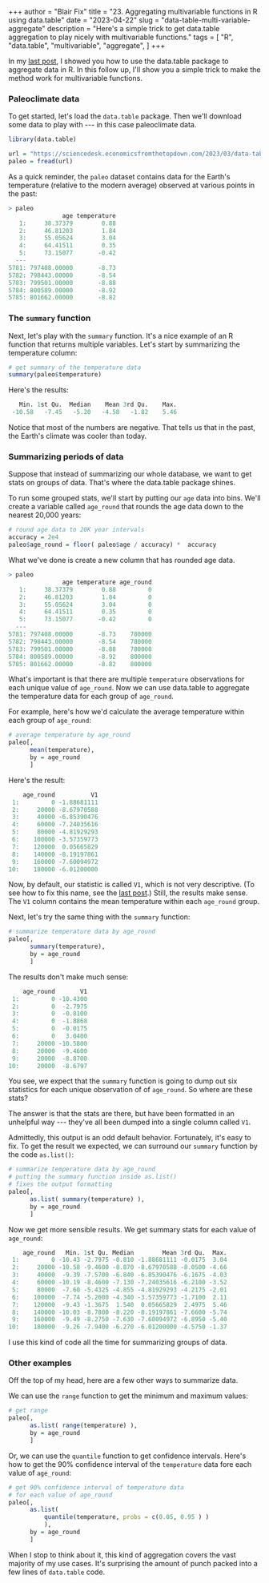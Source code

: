 +++
author = "Blair Fix"
title =  "23. Aggregating multivariable functions in R using data.table"
date = "2023-04-22"
slug = "data-table-multi-variable-aggregate"
description = "Here's a simple trick to get data.table aggregation to play nicely with multivariable functions."
tags = [ "R", "data.table", "multivariable", "aggregate",   ]
+++


In my [last post](https://sciencedesk.economicsfromthetopdown.com/2023/03/data-table-aggregate/), I showed you how to use the data.table package to aggregate data in R. In this follow up, I'll show you a simple trick to make the method work for multivariable functions.


### Paleoclimate data

To get started, let's load the `data.table` package. Then we'll download some data to play with --- in this case paleoclimate data.

```R
library(data.table)

url = "https://sciencedesk.economicsfromthetopdown.com/2023/03/data-table-aggregate/temp/temp.csv"
paleo = fread(url)
```

As a quick reminder, the `paleo` dataset contains data for the Earth's temperature (relative to the modern average) observed at various points in the past:


```R
> paleo
               age temperature
   1:     38.37379        0.88
   2:     46.81203        1.84
   3:     55.05624        3.04
   4:     64.41511        0.35
   5:     73.15077       -0.42
  ---
5781: 797408.00000       -8.73
5782: 798443.00000       -8.54
5783: 799501.00000       -8.88
5784: 800589.00000       -8.92
5785: 801662.00000       -8.82
```


### The `summary` function

Next, let's play with the `summary` function. It's a nice example of an R function that returns multiple variables. Let's start by summarizing the temperature column:

```R
# get summary of the temperature data
summary(paleo$temperature)
```

Here's the results:

```R
   Min. 1st Qu.  Median    Mean 3rd Qu.    Max.
 -10.58   -7.45   -5.20   -4.58   -1.82    5.46
```

Notice that most of the numbers are negative. That tells us that in the past, the Earth's climate was cooler than today. 


### Summarizing periods of data

Suppose that instead of summarizing our whole database, we want to get stats on groups of data. That's where the data.table package shines.

To run some grouped stats, we'll start by putting our `age` data into bins. We'll create a variable called `age_round` that rounds the age data down to the nearest 20,000 years:

```R
# round age data to 20K year intervals
accuracy = 2e4
paleo$age_round = floor( paleo$age / accuracy) *  accuracy
```

What we've done is create a new column that has rounded age data. 

```R
> paleo
               age temperature age_round
   1:     38.37379        0.88         0
   2:     46.81203        1.84         0
   3:     55.05624        3.04         0
   4:     64.41511        0.35         0
   5:     73.15077       -0.42         0
  ---
5781: 797408.00000       -8.73    780000
5782: 798443.00000       -8.54    780000
5783: 799501.00000       -8.88    780000
5784: 800589.00000       -8.92    800000
5785: 801662.00000       -8.82    800000
```

What's important is that there are multiple `temperature` observations for each unique value of `age_round`.  Now we can use data.table to aggregate the temperature data for each group of `age_round`.

For example, here's how we'd calculate the average temperature within each group of `age_round`:

```R
# average temperature by age_round
paleo[,
      mean(temperature),
      by = age_round
      ]
```

Here's the result:

```R
    age_round          V1
 1:         0 -1.88681111
 2:     20000 -8.67970588
 3:     40000 -6.85390476
 4:     60000 -7.24035616
 5:     80000 -4.81929293
 6:    100000 -3.57359773
 7:    120000  0.05665829
 8:    140000 -8.19197861
 9:    160000 -7.60094972
10:    180000 -6.01200000
```

Now, by default, our statistic is called `V1`, which is not very descriptive. (To see how to fix this name, see the [last post](https://sciencedesk.economicsfromthetopdown.com/2023/03/data-table-aggregate/).) Still, the results make sense. The `V1` column contains the mean temperature within each `age_round` group.

Next, let's try the same thing with the `summary` function:

```R
# summarize temperature data by age_round
paleo[,
      summary(temperature),
      by = age_round
      ]

```

The results don't make much sense:

```R
    age_round       V1
 1:         0 -10.4300
 2:         0  -2.7975
 3:         0  -0.8100
 4:         0  -1.8868
 5:         0  -0.0175
 6:         0   3.0400
 7:     20000 -10.5800
 8:     20000  -9.4600
 9:     20000  -8.8700
10:     20000  -8.6797
```

You see, we expect that the `summary` function is going to dump out six statistics for each unique observation of of `age_round`. So where are these stats?

The answer is that the stats are there, but have been formatted in an unhelpful way --- they've all been dumped into a single column called `V1`.


Admittedly, this output is an odd default behavior. Fortunately, it's easy to fix. To get the result we expected, we can surround our `summary` function by the code `as.list()`:

```R
# summarize temperature data by age_round
# putting the summary function inside as.list()
# fixes the output formatting
paleo[,
      as.list( summary(temperature) ),
      by = age_round
      ]
```

Now we get more sensible results. We get summary stats for each value of `age_round`:

```R
    age_round   Min. 1st Qu. Median        Mean 3rd Qu.  Max.
 1:         0 -10.43 -2.7975 -0.810 -1.88681111 -0.0175  3.04
 2:     20000 -10.58 -9.4600 -8.870 -8.67970588 -8.0500 -4.66
 3:     40000  -9.39 -7.5700 -6.840 -6.85390476 -6.1675 -4.03
 4:     60000 -10.19 -8.4600 -7.130 -7.24035616 -6.2100 -3.52
 5:     80000  -7.60 -5.4325 -4.855 -4.81929293 -4.2175 -2.01
 6:    100000  -7.74 -5.2600 -4.340 -3.57359773 -1.7100  2.11
 7:    120000  -9.43 -1.3675  1.540  0.05665829  2.4975  5.46
 8:    140000 -10.03 -8.7800 -8.220 -8.19197861 -7.6600 -5.74
 9:    160000  -9.49 -8.2750 -7.630 -7.60094972 -6.8950 -5.40
10:    180000  -9.26 -7.9400 -6.270 -6.01200000 -4.5750 -1.37
```

I use this kind of code all the time  for summarizing groups of data. 

### Other examples

Off the top of my head, here are a few other ways to summarize data. 

We can use the `range` function to get the minimum and maximum values:

```R
# get range
paleo[,
      as.list( range(temperature) ),
      by = age_round
      ]
```

Or, we can use the `quantile` function to get confidence intervals. Here's how to get the 90% confidence interval of the `temperature` data fore each value of `age_round`:

```R
# get 90% confidence interval of temperature data
# for each value of age_round
paleo[,
      as.list(
	      quantile(temperature, probs = c(0.05, 0.95 ) )
	      ),
      by = age_round
      ]
```

When I stop to think about it, this kind of aggregation covers the vast majority of my use cases. It's surprising the amount of punch packed into a few lines of `data.table` code.

